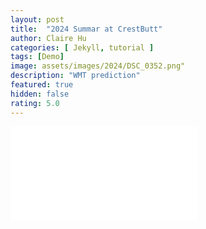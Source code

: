 ```yaml
---
layout: post
title:  "2024 Summar at CrestButt"
author: Claire Hu
categories: [ Jekyll, tutorial ]
tags: [Demo]
image: assets/images/2024/DSC_0352.png"
description: "WMT prediction"
featured: true
hidden: false
rating: 5.0
---
```


![3d demo]({{site.baseurl}}/assets/images/n_2_WMT_LDA_review.html)